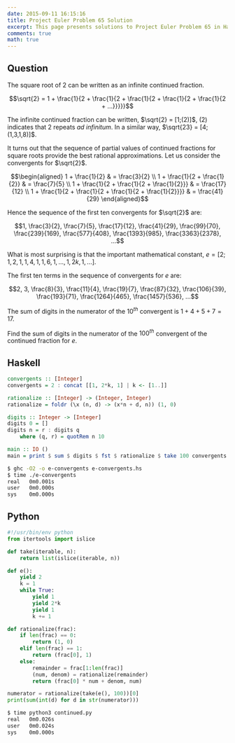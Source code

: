 ```yaml
---
date: 2015-09-11 16:15:16
title: Project Euler Problem 65 Solution
excerpt: This page presents solutions to Project Euler Problem 65 in Haskell and Python.
comments: true
math: true
---
```



## Question

The square root of 2 can be written as an infinite continued fraction.

$$\sqrt{2} = 1 + \frac{1}{2 + \frac{1}{2 + \frac{1}{2 + \frac{1}{2 + \frac{1}{2 + ...}}}}}$$

The infinite continued fraction can be written, $\sqrt{2} = [1;(2)]$,
(2) indicates that 2 repeats *ad infinitum*. In a similar way,
$\sqrt{23} = [4;(1,3,1,8)]$.

It turns out that the sequence of partial values of continued fractions
for square roots provide the best rational approximations. Let us
consider the convergents for $\sqrt{2}$.

$$\begin{aligned}
1 + \frac{1}{2} & = \frac{3}{2} \\
1 + \frac{1}{2 + \frac{1}{2}} & = \frac{7}{5} \\
1 + \frac{1}{2 + \frac{1}{2 + \frac{1}{2}}} & = \frac{17}{12} \\
1 + \frac{1}{2 + \frac{1}{2 + \frac{1}{2 + \frac{1}{2}}}} & = \frac{41}{29}
\end{aligned}$$

Hence the sequence of the first ten convergents for $\sqrt{2}$ are:

$$1, \frac{3}{2}, \frac{7}{5}, \frac{17}{12}, \frac{41}{29}, \frac{99}{70}, \frac{239}{169}, \frac{577}{408}, \frac{1393}{985}, \frac{3363}{2378}, ...$$

What is most surprising is that the important mathematical constant,
$e = [2; 1,2,1, 1,4,1, 1,6,1 , ... , 1,2k,1, ...]$.

The first ten terms in the sequence of convergents for $e$ are:

$$2, 3, \frac{8}{3}, \frac{11}{4}, \frac{19}{7}, \frac{87}{32}, \frac{106}{39}, \frac{193}{71}, \frac{1264}{465}, \frac{1457}{536}, ...$$

The sum of digits in the numerator of the $10^{th}$ convergent is
$1+4+5+7=17$.

Find the sum of digits in the numerator of the $100^{th}$ convergent of
the continued fraction for $e$.






## Haskell

```haskell
convergents :: [Integer]
convergents = 2 : concat [[1, 2*k, 1] | k <- [1..]]

rationalize :: [Integer] -> (Integer, Integer)
rationalize = foldr (\x (n, d) -> (x*n + d, n)) (1, 0)

digits :: Integer -> [Integer]
digits 0 = []
digits n = r : digits q
    where (q, r) = quotRem n 10

main :: IO ()
main = print $ sum $ digits $ fst $ rationalize $ take 100 convergents
```


```bash
$ ghc -O2 -o e-convergents e-convergents.hs
$ time ./e-convergents
real   0m0.001s
user   0m0.000s
sys    0m0.000s
```



## Python

```python
#!/usr/bin/env python
from itertools import islice

def take(iterable, n):
    return list(islice(iterable, n))

def e():
    yield 2
    k = 1
    while True:
        yield 1
        yield 2*k
        yield 1
        k += 1

def rationalize(frac):
    if len(frac) == 0:
        return (1, 0)
    elif len(frac) == 1:
        return (frac[0], 1)
    else:
        remainder = frac[1:len(frac)]
        (num, denom) = rationalize(remainder)
        return (frac[0] * num + denom, num)

numerator = rationalize(take(e(), 100))[0]
print(sum(int(d) for d in str(numerator)))
```


```bash
$ time python3 continued.py
real   0m0.026s
user   0m0.024s
sys    0m0.000s
```



